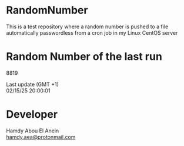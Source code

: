 # RandomNumber    
This is a test repository where a random number is pushed to a file automatically passwordless from a cron job in my Linux CentOS server    
# Random Number of the last run   
8819
      
Last update (GMT +1)    
02/15/25 20:00:01
# Developer    
Hamdy Abou El Anein   
hamdy.aea@protonmail.com

